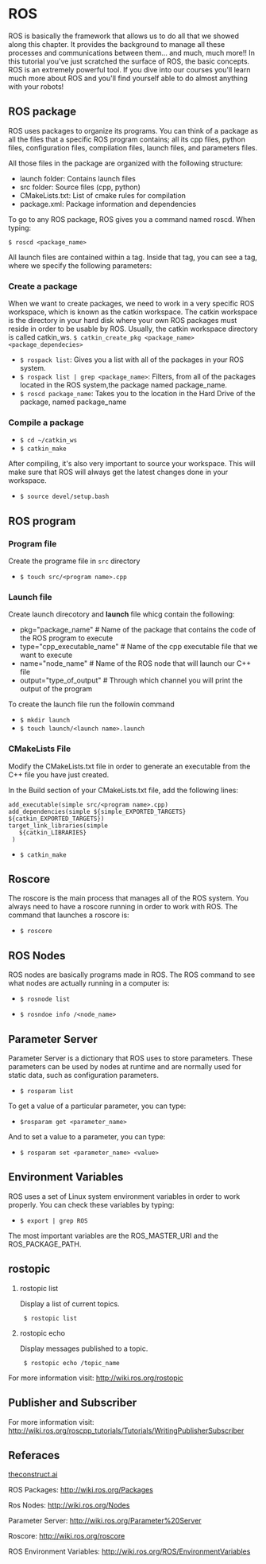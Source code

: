 
# ROS
ROS is basically the framework that allows us to do all that we showed along this chapter. It provides the background to manage all these processes and communications between them... and much, much more!! In this tutorial you've just scratched the surface of ROS, the basic concepts. ROS is an extremely powerful tool. If you dive into our courses you'll learn much more about ROS and you'll find yourself able to do almost anything with your robots!

## ROS package

ROS uses packages to organize its programs. You can think of a package as all the files that a specific ROS program contains; all its cpp files, python files, configuration files, compilation files, launch files, and parameters files.

All those files in the package are organized with the following structure:
* launch folder: Contains launch files
* src folder: Source files (cpp, python)
* CMakeLists.txt: List of cmake rules for compilation
* package.xml: Package information and dependencies

To go to any ROS package, ROS gives you a command named roscd. When typing:

`$ roscd <package_name>`



All launch files are contained within a <launch> tag. Inside that tag, you can see a <node> tag, where we specify the following parameters:



### Create a package

When we want to create packages, we need to work in a very specific ROS workspace, which is known as the catkin workspace. The catkin workspace is the directory in your hard disk where your own ROS packages must reside in order to be usable by ROS. Usually, the catkin workspace directory is called catkin_ws.
`$ catkin_create_pkg <package_name> <package_dependecies>`

* `$ rospack list`: Gives you a list with all of the packages in your ROS system.
* `$ rospack list | grep <package_name>`: Filters, from all of the packages located in the ROS system,the package named package_name.
* `$ roscd package_name`: Takes you to the location in the Hard Drive of the package, named package_name

###  Compile a package

* `$ cd ~/catkin_ws`
* `$ catkin_make`

After compiling, it's also very important to source your workspace. This will make sure that ROS will always get the latest changes done in your workspace.

* `$ source devel/setup.bash`

## ROS program
### Program file
Create the programe file in `src` directory 
* `$ touch src/<program name>.cpp`

### Launch file
Create launch direcotory and **launch** file whicg contain the following: 
* pkg="package_name" # Name of the package that contains the code of the ROS program to execute
* type="cpp_executable_name" # Name of the cpp executable file that we want to execute
* name="node_name" # Name of the ROS node that will launch our C++ file
* output="type_of_output" # Through which channel you will print the output of the program

To create the launch file run the followin command 
* `$ mkdir launch`
* `$ touch launch/<launch name>.launch`

### CMakeLists File
Modify the CMakeLists.txt file in order to generate an executable from the C++ file you have just created.

In the Build section of your CMakeLists.txt file, add the following lines:

```
add_executable(simple src/<program name>.cpp)
add_dependencies(simple ${simple_EXPORTED_TARGETS} ${catkin_EXPORTED_TARGETS})
target_link_libraries(simple
   ${catkin_LIBRARIES}
 )
```

* `$ catkin_make`
##  Roscore

The roscore is the main process that manages all of the ROS system. You always need to have a roscore running in order to work with ROS. The command that launches a roscore is:
* `$ roscore`


## ROS Nodes 

ROS nodes are basically programs made in ROS. The ROS command to see what nodes are actually running in a computer is:

* `$ rosnode list`

* `$ rosndoe info /<node_name>`


## Parameter Server
 Parameter Server is a dictionary that ROS uses to store parameters. These parameters can be used by nodes at runtime and are normally used for static data, such as configuration parameters.

 * `$ rosparam list`

 To get a value of a particular parameter, you can type:
 * `$rosparam get <parameter_name>`


And to set a value to a parameter, you can type:
* `$ rosparam set <parameter_name> <value>`

## Environment Variables
ROS uses a set of Linux system environment variables in order to work properly. You can check these variables by typing:

* `$ export | grep ROS`

The most important variables are the ROS_MASTER_URI and the ROS_PACKAGE_PATH.

## rostopic
1. rostopic list

    Display a list of current topics.

        $ rostopic list

1. rostopic echo

    Display messages published to a topic.

        $ rostopic echo /topic_name

For more information visit: http://wiki.ros.org/rostopic 


## Publisher and Subscriber

For more information visit: http://wiki.ros.org/roscpp_tutorials/Tutorials/WritingPublisherSubscriber




## Referaces 

[theconstruct.ai](https://www.theconstruct.ai/)

ROS Packages: http://wiki.ros.org/Packages

Ros Nodes: http://wiki.ros.org/Nodes

Parameter Server: http://wiki.ros.org/Parameter%20Server

Roscore: http://wiki.ros.org/roscore

ROS Environment Variables: http://wiki.ros.org/ROS/EnvironmentVariables
